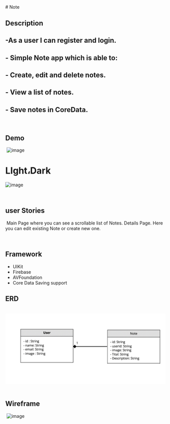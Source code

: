 


## <Note>


 
 


​# Note
## Description
 
## -​As a user I can register and login.
## - Simple Note app which is able to:
## - Create, edit and delete notes.
## - View a list of notes.
## - Save notes in CoreData.


​
## Demo
​
![image](https://github.com/Naseeri055/Notes./blob/The_Final_Project_Of_Swift_Camp_Jazan_Nasser/Simulator%20Screen%20Recording%20-%20iPhone%2013%20-%202022-01-17%20at%2011.15.14.gif?raw=true)
# LIght،Dark



![image](https://github.com/Naseeri055/Note./blob/The_Final_Project_Of_Swift_Camp_Jazan_Nasser/Simulator%20Screen%20Recording%20-%20iPhone%2013%20-%202022-01-17%20at%2013.34.14.gif?raw=true)

​
## user Stories 
​
Main Page where you can see a scrollable list of Notes.
Details Page. Here you can edit existing Note or create new one.


​
## Framework
- UIKit
- Firebase
- AVFoundation
- Core Data Saving support

## ERD
​ 
![image](https://github.com/Naseeri055/Note./blob/The_Final_Project_Of_Swift_Camp_Jazan_Nasser/ERD.png?raw=true)
​
## Wireframe
​
![image](https://github.com/Naseeri055/Notes./blob/The_Final_Project_Of_Swift_Camp_Jazan_Nasser/werefrime.png?raw=true)
 
 

